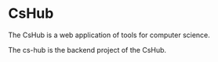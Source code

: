 # CsHub
The CsHub is a web application of tools for computer science.

The cs-hub is the backend project of the CsHub.
